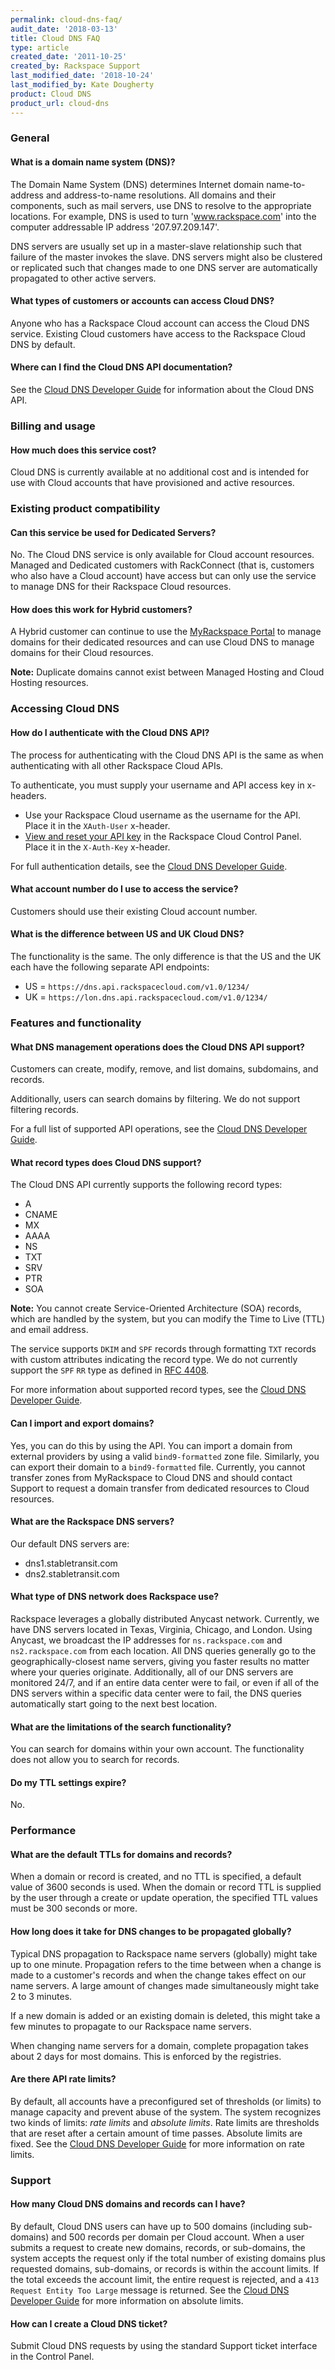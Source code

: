 ```yaml
---
permalink: cloud-dns-faq/
audit_date: '2018-03-13'
title: Cloud DNS FAQ
type: article
created_date: '2011-10-25'
created_by: Rackspace Support
last_modified_date: '2018-10-24'
last_modified_by: Kate Dougherty
product: Cloud DNS
product_url: cloud-dns
---
```


### General

#### What is a domain name system (DNS)?

The Domain Name System (DNS) determines Internet domain name-to-address
and address-to-name resolutions. All domains and their components,
such as mail servers, use DNS to resolve to the appropriate locations. For
example, DNS is used to turn 'www.rackspace.com' into the computer addressable
IP address '207.97.209.147'.

DNS servers are usually set up in a master-slave relationship such that failure
of the master invokes the slave. DNS servers might also be clustered or replicated
such that changes made to one DNS server are automatically propagated to other
active servers.

#### What types of customers or accounts can access Cloud DNS?

Anyone who has a Rackspace Cloud account can access the Cloud DNS service.
Existing Cloud customers have access to the Rackspace Cloud DNS by default.

#### Where can I find the Cloud DNS API documentation?

See the [Cloud DNS Developer Guide](https://developer.rackspace.com/docs/cloud-dns/v1/developer-guide/)
for information about the Cloud DNS API.

### Billing and usage

#### How much does this service cost?

Cloud DNS is currently available at no additional cost and is intended for use
with Cloud accounts that have provisioned and active resources.

### Existing product compatibility

#### Can this service be used for Dedicated Servers?

No. The Cloud DNS service is only available for Cloud account resources. Managed
and Dedicated customers with RackConnect (that is, customers who also have a
Cloud account) have access but can only use the service to manage DNS for their
Rackspace Cloud resources.

#### How does this work for Hybrid customers?

A Hybrid customer can continue to use the [MyRackspace
Portal](https://login.rackspace.com) to manage
domains for their dedicated resources and can use Cloud DNS to
manage domains for their Cloud resources.

**Note:** Duplicate domains cannot exist between Managed Hosting and Cloud
Hosting resources.

### Accessing Cloud DNS

#### How do I authenticate with the Cloud DNS API?

The process for authenticating with the Cloud DNS API is the same as when
authenticating with all other Rackspace Cloud APIs.

To authenticate, you must supply your username and API access key in x-headers.

-  Use your Rackspace Cloud username as the username for the API. Place it in
the `XAuth-User` x-header.
-  [View and reset your API key](/support/how-to/view-and-reset-your-api-key/) in the
Rackspace Cloud Control Panel. Place it in the `X-Auth-Key` x-header.

For full authentication details, see the
[Cloud DNS Developer Guide](https://developer.rackspace.com/docs/cloud-dns/v1/developer-guide/).

#### What account number do I use to access the service?

Customers should use their existing Cloud account number.

#### What is the difference between US and UK Cloud DNS?

The functionality is the same. The only difference is that the US and the UK
each have the following separate API endpoints:

-  US = `https://dns.api.rackspacecloud.com/v1.0/1234/`
-  UK = `https://lon.dns.api.rackspacecloud.com/v1.0/1234/`

### Features and functionality

#### What DNS management operations does the Cloud DNS API support?

Customers can create, modify, remove, and list domains, subdomains, and records.

Additionally, users can search domains by filtering. We do not support filtering
records.

For a full list of supported API operations, see the [
Cloud DNS Developer Guide](https://developer.rackspace.com/docs/cloud-dns/v1/developer-guide/).

#### What record types does Cloud DNS support?

The Cloud DNS API currently supports the following record types:

-  A
-  CNAME
-  MX
-  AAAA
-  NS
-  TXT
-  SRV
-  PTR
-  SOA

**Note:** You cannot create Service-Oriented Architecture (SOA) records, which are handled by the
system, but you can modify the Time to Live (TTL) and email address.

The service supports `DKIM` and `SPF` records through formatting `TXT` records with
custom attributes indicating the record type. We do not currently support the
`SPF` `RR` type as defined in [RFC 4408](https://tools.ietf.org/html/rfc4408).

For more information about supported record types, see the
[Cloud DNS Developer Guide](https://developer.rackspace.com/docs/cloud-dns/v1/developer-guide/).

#### Can I import and export domains?

Yes, you can do this by using the API. You can import a domain from external providers by using a
valid `bind9-formatted` zone file. Similarly, you can export their domain to a
`bind9-formatted` file. Currently, you cannot transfer zones from MyRackspace
to Cloud DNS and should contact Support to request a domain transfer from
dedicated resources to Cloud resources.

#### What are the Rackspace DNS servers?

Our default DNS servers are:

-  dns1.stabletransit.com
-  dns2.stabletransit.com

#### What type of DNS network does Rackspace use?

Rackspace leverages a globally distributed Anycast network. Currently, we have
DNS servers located in Texas, Virginia, Chicago, and London. Using Anycast, we
broadcast the IP addresses for `ns.rackspace.com` and `ns2.rackspace.com` from
each location. All DNS queries generally go to the geographically-closest
name servers, giving you faster results no matter where your queries originate.
Additionally, all of our DNS servers are monitored 24/7, and if an entire
data center were to fail, or even if all of the DNS servers within a specific
data center were to fail, the DNS queries automatically start going to the
next best location.

#### What are the limitations of the search functionality?

You can search for domains within your own account. The functionality
does not allow you to search for records.

#### Do my TTL settings expire?

No.

### Performance

#### What are the default TTLs for domains and records?

When a domain or record is created, and no TTL is specified,
a default value of 3600 seconds is used. When the domain or record TTL is
supplied by the user through a create or update operation, the specified TTL values
must be 300 seconds or more.

#### How long does it take for DNS changes to be propagated globally?

Typical DNS propagation to Rackspace name servers (globally) might take up to
one minute. Propagation refers to the time between when a change is made to a
customer's records and when the change takes effect on our name servers. A large
amount of changes made simultaneously might take 2 to 3 minutes.

If a new domain is added or an existing domain is deleted, this might take
a few minutes to propagate to our Rackspace name servers.

When changing name servers for a domain, complete propagation takes about 2
days for most domains. This is enforced by the registries.

#### Are there API rate limits?

By default, all accounts have a preconfigured set of thresholds (or limits) to
manage capacity and prevent abuse of the system. The system recognizes two kinds
of limits: *rate limits* and *absolute limits*. Rate limits are thresholds that are
reset after a certain amount of time passes. Absolute limits are fixed. See the [
Cloud DNS Developer Guide](https://developer.rackspace.com/docs/cloud-dns/v1/developer-guide/)
for more information on rate limits.

### Support

#### How many Cloud DNS domains and records can I have?

By default, Cloud DNS users can have up to 500 domains (including sub-domains)
and 500 records per domain per Cloud account. When a user submits a request to
create new domains, records, or sub-domains, the system accepts the request
only if the total number of existing  domains plus requested domains, sub-domains,
or records is within the account limits. If the total exceeds the account limit,
the entire request is rejected, and a `413 Request Entity Too Large` message is
returned. See the
[Cloud DNS Developer Guide](https://developer.rackspace.com/docs/cloud-dns/v1/developer-guide/)
for more information on absolute limits.

#### How can I create a Cloud DNS ticket?

Submit Cloud DNS requests by using the standard Support ticket interface in
the Control Panel.
